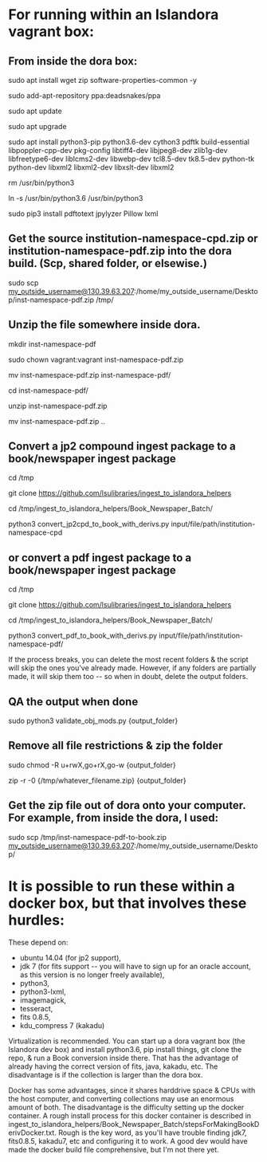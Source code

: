 # For running within an Islandora vagrant box:

## From inside the dora box:

sudo apt install wget zip software-properties-common -y

sudo add-apt-repository ppa:deadsnakes/ppa

sudo apt update

sudo apt upgrade

sudo apt install python3-pip python3.6-dev cython3 pdftk build-essential libpoppler-cpp-dev pkg-config libtiff4-dev libjpeg8-dev zlib1g-dev libfreetype6-dev liblcms2-dev libwebp-dev tcl8.5-dev tk8.5-dev python-tk python-dev libxml2 libxml2-dev libxslt-dev libxml2

rm /usr/bin/python3

ln -s /usr/bin/python3.6 /usr/bin/python3

sudo pip3 install pdftotext jpylyzer Pillow lxml



## Get the source institution-namespace-cpd.zip or institution-namespace-pdf.zip into the dora build.  (Scp, shared folder, or elsewise.)

sudo scp my_outside_username@130.39.63.207:/home/my_outside_username/Desktop/inst-namespace-pdf.zip /tmp/

## Unzip the file somewhere inside dora.

mkdir inst-namespace-pdf

sudo chown vagrant:vagrant inst-namespace-pdf.zip

mv inst-namespace-pdf.zip inst-namespace-pdf/

cd inst-namespace-pdf/

unzip inst-namespace-pdf.zip

mv inst-namespace-pdf.zip ..

## Convert a jp2 compound ingest package to a book/newspaper ingest package

cd /tmp

git clone https://github.com/lsulibraries/ingest_to_islandora_helpers

cd /tmp/ingest_to_islandora_helpers/Book_Newspaper_Batch/

python3 convert_jp2cpd_to_book_with_derivs.py input/file/path/institution-namespace-cpd

## or convert a pdf ingest package to a book/newspaper ingest package

cd /tmp

git clone https://github.com/lsulibraries/ingest_to_islandora_helpers

cd /tmp/ingest_to_islandora_helpers/Book_Newspaper_Batch/

python3 convert_pdf_to_book_with_derivs.py input/file/path/institution-namespace-pdf/

If the process breaks, you can delete the most recent folders & the script will skip the ones you've already made.  However, if any folders are partially made, it will skip them too -- so when in doubt, delete the output folders.

## QA the output when done

sudo python3 validate_obj_mods.py {output_folder}

## Remove all file restrictions & zip the folder

sudo chmod -R u+rwX,go+rX,go-w {output_folder}

zip -r -0 {/tmp/whatever_filename.zip} {output_folder}

## Get the zip file out of dora onto your computer.  For example, from inside the dora, I used:

sudo scp /tmp/inst-namespace-pdf-to-book.zip my_outside_username@130.39.63.207:/home/my_outside_username/Desktop/ 



# It is possible to run these within a docker box, but that involves these hurdles:

These depend on:

  - ubuntu 14.04 (for jp2 support),
  - jdk 7 (for fits support -- you will have to sign up for an oracle account, as this version is no longer freely available),
  - python3,
  - python3-lxml,
  - imagemagick,
  - tesseract,
  - fits 0.8.5,
  - kdu_compress 7 (kakadu)

Virtualization is recommended.  You can start up a dora vagrant box (the Islandora dev box) and install python3.6, pip install things, git clone the repo, & run a Book conversion inside there.  That has the advantage of already having the correct version of fits, java, kakadu, etc.  The disadvantage is if the collection is larger than the dora box.

Docker has some advantages, since it shares harddrive space & CPUs with the host computer, and converting collections may use an enormous amount of both.  The disadvantage is the difficulty setting up the docker container.  A rough install process for this docker container is described in ingest_to_islandora_helpers/Book_Newspaper_Batch/stepsForMakingBookDerivDocker.txt.  Rough is the key word, as you'll have trouble finding jdk7, fits0.8.5, kakadu7, etc and configuring it to work.  A good dev would have made the docker build file comprehensive, but I'm not there yet.

